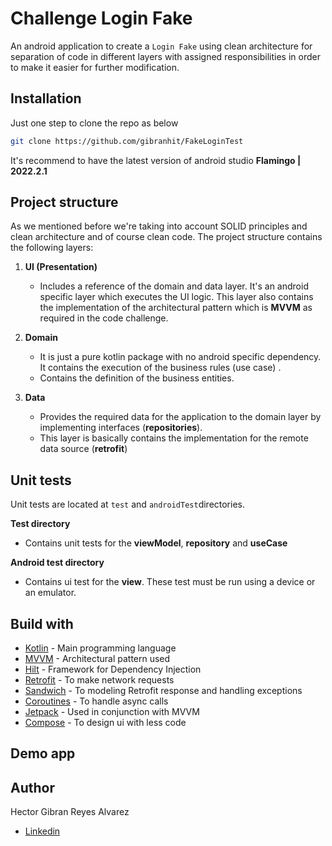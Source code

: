 # Challenge Login Fake

An android application to create a ```Login Fake```
using clean architecture for separation of code in different layers with assigned responsibilities in order to make it easier for further modification.

## Installation

Just one step to clone the repo as below


```bash
git clone https://github.com/gibranhit/FakeLoginTest
```

It's recommend to have the latest version of android studio **Flamingo | 2022.2.1**

## Project structure

As we mentioned before we're taking into account SOLID principles and clean architecture and of course clean code. The project structure contains the following layers:

1. **UI (Presentation)**
    - Includes a reference of the domain and data layer. It's an android specific layer which executes the UI logic. This layer also contains the implementation of the architectural pattern which is **MVVM** as required in the code challenge.

2. **Domain**
    - It is just a pure kotlin package with no android specific dependency. It contains the execution of the business rules (use case) .
    - Contains the definition of the business entities.

3. **Data**
    - Provides the required data for the application to the domain layer by implementing interfaces (**repositories**).
    - This layer is basically contains the implementation for the remote data source (**retrofit**)

## Unit tests

Unit tests are located at ```test``` and ```androidTest```directories.

**Test directory**
- Contains unit tests for the **viewModel**, **repository** and **useCase**

**Android test directory**
- Contains ui test for the **view**. These test must be run using a device or an emulator.


## Build with

* [Kotlin](https://kotlinlang.org/) - Main programming language
* [MVVM](https://developer.android.com/jetpack/guide) - Architectural pattern used
* [Hilt](https://developer.android.com/training/dependency-injection/hilt-android) - Framework for Dependency Injection
* [Retrofit](https://square.github.io/retrofit/) - To make network requests
* [Sandwich](https://github.com/skydoves/sandwich) - To modeling Retrofit response and handling exceptions
* [Coroutines](https://developer.android.com/kotlin/coroutines) - To handle async calls
* [Jetpack](https://developer.android.com/jetpack?hl=es-419) - Used in conjunction with MVVM
* [Compose](https://developer.android.com/jetpack/compose?hl=es-419) - To design ui with less code

## Demo app


## Author

Hector Gibran Reyes Alvarez
* [Linkedin](https://www.linkedin.com/in/gibran-reyes-429992171/)